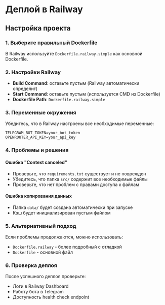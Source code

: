 # Деплой в Railway

## Настройка проекта

### 1. Выберите правильный Dockerfile
В Railway используйте `Dockerfile.railway.simple` как основной Dockerfile.

### 2. Настройки Railway
- **Build Command**: оставьте пустым (Railway автоматически определит)
- **Start Command**: оставьте пустым (используется CMD из Dockerfile)
- **Dockerfile Path**: `Dockerfile.railway.simple`

### 3. Переменные окружения
Убедитесь, что в Railway настроены все необходимые переменные:
```
TELEGRAM_BOT_TOKEN=your_bot_token
OPENROUTER_API_KEY=your_api_key
```

### 4. Проблемы и решения

#### Ошибка "Context canceled"
- Проверьте, что `requirements.txt` существует и не поврежден
- Убедитесь, что папка `src/` содержит все необходимые файлы
- Проверьте, что нет проблем с правами доступа к файлам

#### Ошибка копирования данных
- Папка `data/` будет создана автоматически при запуске
- Кэш будет инициализирован пустым файлом

### 5. Альтернативный подход
Если проблемы продолжаются, можно использовать:
- `Dockerfile.railway` - более подробный с отладкой
- `Dockerfile` - основной файл

### 6. Проверка деплоя
После успешного деплоя проверьте:
- Логи в Railway Dashboard
- Работу бота в Telegram
- Доступность health check endpoint
